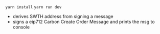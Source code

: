 `yarn install`
`yarn run dev`

- derives SWTH address from signing a message
- signs a eip712 Carbon Create Order Message and prints the msg to console
